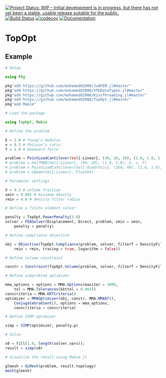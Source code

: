 [![Project Status: WIP – Initial development is in progress, but there has not yet been a stable, usable release suitable for the public.](https://www.repostatus.org/badges/latest/wip.svg)](https://www.repostatus.org/#wip)
[![Build Status](https://travis-ci.org/YingboMa/SafeTestsets.jl.svg?branch=master)](https://travis-ci.org/mohamed82008/TopOpt.jl)
[![codecov](https://codecov.io/gh/mohamed82008/TopOpt.jl/branch/master/graph/badge.svg)](https://codecov.io/gh/mohamed82008/TopOpt.jl)
[![Documentation](https://img.shields.io/badge/doc-latest-blue.svg)](https://mohamed82008.github.io/TopOpt.jl/dev)

# TopOpt

## Example

```julia
# Setup

using Pkg

pkg"add https://github.com/mohamed82008/JuAFEM.jl#master"
pkg"add https://github.com/mohamed82008/VTKDataTypes.jl#master"
pkg"add https://github.com/mohamed82008/KissThreading.jl#master"
pkg"add https://github.com/mohamed82008/TopOpt.jl#master"
pkg"add Makie"

# Load the package

using TopOpt, Makie

# Define the problem

E = 1.0 # Young’s modulus
v = 0.3 # Poisson’s ratio
f = 1.0 # downward force

problem = PointLoadCantilever(Val{:Linear}, (40, 20, 20), (1.0, 1.0, 1.0), E, v, f)
# problem = HalfMBB(Val{:Linear}, (60, 20), (1.0, 1.0), E, v, f)
# problem = PointLoadCantilever(Val{:Quadratic}, (160, 40), (1.0, 1.0), E, v, f)
# problem = LBeam(Val{:Linear}, Float64)

# Parameter settings

V = 0.3 # volume fraction
xmin = 0.001 # minimum density
rmin = 4.0 # density filter radius

# Define a finite element solver

penalty = TopOpt.PowerPenalty(3.0)
solver = FEASolver(Displacement, Direct, problem, xmin = xmin,
    penalty = penalty)

# Define compliance objective

obj = Objective(TopOpt.Compliance(problem, solver, filterT = DensityFilter,
    rmin = rmin, tracing = true, logarithm = false))

# Define volume constraint

constr = Constraint(TopOpt.Volume(problem, solver, filterT = DensityFilter, rmin = rmin), V)

# Define subproblem optimizer

mma_options = options = MMA.Options(maxiter = 3000, 
    tol = MMA.Tolerances(kkttol = 0.001))
convcriteria = MMA.KKTCriteria()
optimizer = MMAOptimizer(obj, constr, MMA.MMA87(),
    ConjugateGradient(), options = mma_options,
    convcriteria = convcriteria)

# Define SIMP optimizer

simp = SIMP(optimizer, penalty.p)

# Solve

x0 = fill(1.0, length(solver.vars));
result = simp(x0)

# Visualize the result using Makie.jl

glmesh = GLMesh(problem, result.topology)
mesh(glmesh)
```
